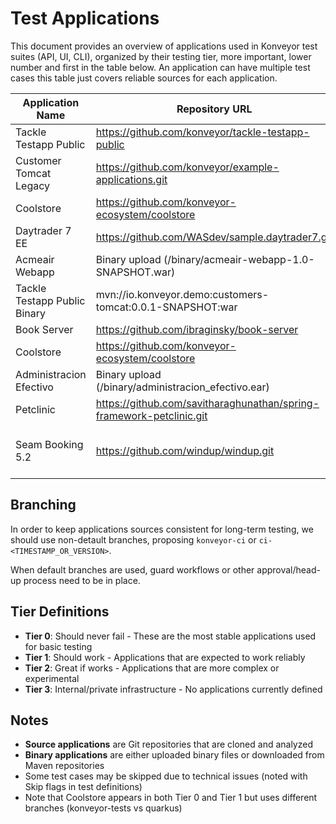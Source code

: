 # Test Applications

This document provides an overview of applications used in Konveyor test suites (API, UI, CLI), organized by their testing tier, more important, lower number and first in the table below. An application can have multiple test cases this table just covers reliable sources for each application.

| Application Name | Repository URL | Branch/Tag | Path | Tier | Type |
|------------------|----------------|------------|------|------|------|
| Tackle Testapp Public | https://github.com/konveyor/tackle-testapp-public | - | - | 0 | Source |
| Customer Tomcat Legacy | https://github.com/konveyor/example-applications.git | - | example-1 | 0 | Source |
| Coolstore | https://github.com/konveyor-ecosystem/coolstore | konveyor-tests | - | 0 | Source |
| Daytrader 7 EE | https://github.com/WASdev/sample.daytrader7.git | - | - | 0 | Source |
| Acmeair Webapp | Binary upload (/binary/acmeair-webapp-1.0-SNAPSHOT.war) | - | - | 0 | Binary |
| Tackle Testapp Public Binary | mvn://io.konveyor.demo:customers-tomcat:0.0.1-SNAPSHOT:war | - | - | 0 | Binary |
| Book Server | https://github.com/ibraginsky/book-server | - | - | 1 | Source |
| Coolstore | https://github.com/konveyor-ecosystem/coolstore | quarkus | - | 1 | Source |
| Administracion Efectivo | Binary upload (/binary/administracion_efectivo.ear) | - | - | 1 | Binary |
| Petclinic | https://github.com/savitharaghunathan/spring-framework-petclinic.git | legacy | - | 2 | Source |
| Seam Booking 5.2 | https://github.com/windup/windup.git | master | test-files/seam-booking-5.2 | 2 | Source |

## Branching

In order to keep applications sources consistent for long-term testing, we should use non-detault branches, proposing `konveyor-ci` or `ci-<TIMESTAMP_OR_VERSION>`.

When default branches are used, guard workflows or other approval/head-up process need to be in place.

## Tier Definitions

- **Tier 0**: Should never fail - These are the most stable applications used for basic testing
- **Tier 1**: Should work - Applications that are expected to work reliably
- **Tier 2**: Great if works - Applications that are more complex or experimental
- **Tier 3**: Internal/private infrastructure - No applications currently defined

## Notes

- **Source applications** are Git repositories that are cloned and analyzed
- **Binary applications** are either uploaded binary files or downloaded from Maven repositories
- Some test cases may be skipped due to technical issues (noted with Skip flags in test definitions)
- Note that Coolstore appears in both Tier 0 and Tier 1 but uses different branches (konveyor-tests vs quarkus)
